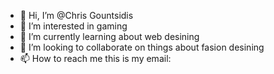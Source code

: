 - 👋 Hi, I’m @Chris Gountsidis
- 👀 I’m interested in gaming
- 🌱 I’m currently learning about web desining
- 💞️ I’m looking to collaborate on things about fasion desining
- 📫 How to reach me this is my email:

<!---
Chris Gountsidis is a ✨ special ✨ repository because its `README.md appears on your GitHub profile.
You can click the Preview link to take a look at your changes.
--->
